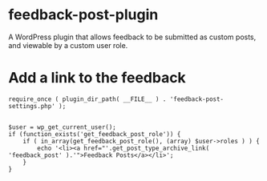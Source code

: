 # feedback-post-plugin
A WordPress plugin that allows feedback to be submitted as custom posts, and viewable by a custom user role.

# Add a link to the feedback

```
require_once ( plugin_dir_path( __FILE__ ) . 'feedback-post-settings.php' );


$user = wp_get_current_user();
if (function_exists('get_feedback_post_role')) {
    if ( in_array(get_feedback_post_role(), (array) $user->roles ) ) {
        echo '<li><a href="'.get_post_type_archive_link( 'feedback_post' ).'">Feedback Posts</a></li>';
    }
}
```
